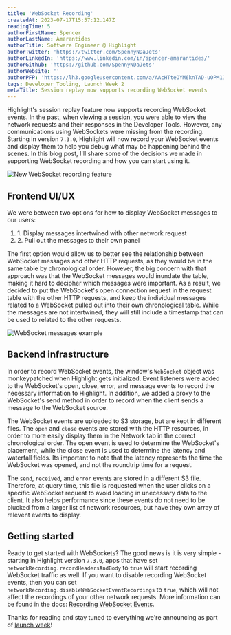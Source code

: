 ```yaml
---
title: 'WebSocket Recording'
createdAt: 2023-07-17T15:57:12.147Z
readingTime: 5
authorFirstName: Spencer
authorLastName: Amarantides
authorTitle: Software Engineer @ Highlight
authorTwitter: 'https://twitter.com/SpennyNDaJets'
authorLinkedIn: 'https://www.linkedin.com/in/spencer-amarantides/'
authorGithub: 'https://github.com/SpennyNDaJets'
authorWebsite: ''
authorPFP: 'https://lh3.googleusercontent.com/a/AAcHTteOYM6knTAD-uOPM1JP56Yn4WlsGya6Dpnhq_ak6UJUY3Q=s576-c-no'
tags: Developer Tooling, Launch Week 2
metaTitle: Session replay now supports recording WebSocket events
---
```


Highlight's session replay feature now supports recording WebSocket events. In the past, when viewing a session, you were able to view the network requests and their responses in the Developer Tools. However, any communications using WebSockets were missing from the recording. Starting in version `7.3.0`, Highlight will now record your WebSocket events and display them to help you debug what may be happening behind the scenes. In this blog post, I'll share some of the decisions we made in supporting WebSocket recording and how you can start using it.

![New WebSocket recording feature](/images/blog/web-socket-recording/overview.png)

## Frontend UI/UX

We were between two options for how to display WebSocket messages to our users:
<ol>
  <li>1. Display messages intertwined with other network request</li>
  <li>2. Pull out the messages to their own panel</li>
</ol>

The first option would allow us to better see the relationship between WebSocket messages and other HTTP requests, as they would be in the same table by chronological order. However, the big concern with that approach was that the WebSocket messages would inundate the table, making it hard to decipher which messages were important. As a result, we decided to put the WebSocket's open connection request in the request table with the other HTTP requests, and keep the individual messages related to a WebSocket pulled out into their own chronological table. While the messages are not intertwined, they will still include a timestamp that can be used to related to the other requests.

![WebSocket messages example](/images/blog/web-socket-recording/messages.png)

## Backend infrastructure

In order to record WebSocket events, the window's `WebSocket` object was monkeypatched when Highlight gets initialized. Event listeners were added to the WebSocket's open, close, error, and message events to record the necessary information to Highlight. In addition, we added a proxy to the WebSocket's send method in order to record when the client sends a message to the WebSocket source.

The WebSocket events are uploaded to S3 storage, but are kept in different files. The `open` and `close` events are stored with the HTTP resources, in order to more easily display them in the Network tab in the correct chronological order. The open event is used to determine the WebSocket's placement, while the close event is used to determine the latency and waterfall fields. Its important to note that the latency represents the time the WebSocket was opened, and not the roundtrip time for a request.

The `send`, `received`, and `error` events are stored in a different S3 file. Therefore, at query time, this file is requested when the user clicks on a specific WebSocket request to avoid loading in unecessary data to the client. It also helps performance since these events do not need to be plucked from a larger list of network resources, but have they own array of relevent events to display.

## Getting started

Ready to get started with WebSockets? The good news is it is very simple - starting in Highlight version `7.3.0`, apps that have set `networkRecording.recordHeadersAndBody` to `true` will start recording WebSocket traffic as well. If you want to disable recording WebSocket events, then you can set `networkRecording.disableWebSocketEventRecordings` to `true`, which will not affect the recordings of your other network requests. More information can be found in the docs: [Recording WebSocket Events](https://www.highlight.io/docs/getting-started/client-sdk/replay-configuration/recording-web-socket-events).

Thanks for reading and stay tuned to everything we're announcing as part of [launch week](https://highlight.io/launch-week)!
